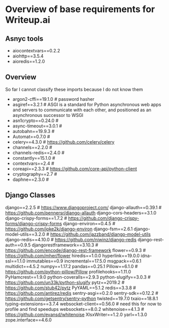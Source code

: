 # Overview of base requirements for Writeup.ai

## Asnyc tools
- aiocontextvars==0.2.2
- aiohttp==3.5.4
- aioredis==1.2.0

## Overview
So far I cannot classify these imports because I do not know them

- argon2-cffi==19.1.0   # password hasher
- asgiref==3.2.1        # ASGI is a standard for Python asynchronous web apps and servers to communicate with each other, and positioned as an asynchronous successor to WSGI
- asn1crypto==0.24.0    #
- async-timeout==3.0.1  #
- autobahn==19.9.3      #
- Automat==0.7.0        #
- celery==4.3.0         # https://github.com/celery/celery
- channels==2.2.0       #
- channels-redis==2.4.0 #
- constantly==15.1.0    #
- contextvars==2.4      #
- coreapi==2.3.3        # https://github.com/core-api/python-client
- cryptography==2.7     #
- daphne==2.3.0         #    

## Django Classes

django==2.2.5  # https://www.djangoproject.com/
django-allauth==0.39.1  # https://github.com/pennersr/django-allauth
django-cors-headers==3.1.0
django-crispy-forms==1.7.2  # https://github.com/django-crispy-forms/django-crispy-forms
django-environ==0.4.5  # https://github.com/joke2k/django-environ
django-fsm==2.6.1
django-model-utils==3.2.0  # https://github.com/jazzband/django-model-utils
django-redis==4.10.0  # https://github.com/niwinz/django-redis
django-rest-auth==0.9.5
djangorestframework==3.10.3  # https://github.com/encode/django-rest-framework
flower==0.9.3  # https://github.com/mher/flower
hiredis==1.0.0
hyperlink==19.0.0
idna-ssl==1.1.0
immutables==0.9
incremental==17.5.0
msgpack==0.6.1
multidict==4.5.2
numpy==1.17.2
pandas==0.25.1
Pillow==6.1.0  # https://github.com/python-pillow/Pillow
profilehooks==1.11.0
PyHamcrest==1.9.0
python-coveralls==2.9.3
python-slugify==3.0.3  # https://github.com/un33k/python-slugify
pytz==2019.2  # https://github.com/stub42/pytz
PyYAML==5.1.2
redis==3.3.8  # https://github.com/antirez/redis
sentry-asgi==0.2.0
sentry-sdk==0.12.2  # https://github.com/getsentry/sentry-python
twisted==19.7.0
txaio==18.8.1
typing-extensions==3.7.4
websocket-client==0.56.0 # need this for now to profile and find speedups
websockets==8.0.2
whitenoise==4.1.3  # https://github.com/evansd/whitenoise
XlsxWriter==1.2.0
yarl==1.3.0
zope.interface==4.6.0

